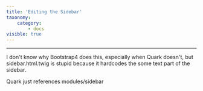 ```yaml
---
title: 'Editing the Sidebar'
taxonomy:
    category:
        - docs
visible: true
---
```


---

I don't know why Bootstrap4 does this, especially when Quark doesn't, but sidebar.html.twig is stupid because it hardcodes the some text part of the sidebar.

Quark just references modules/sidebar